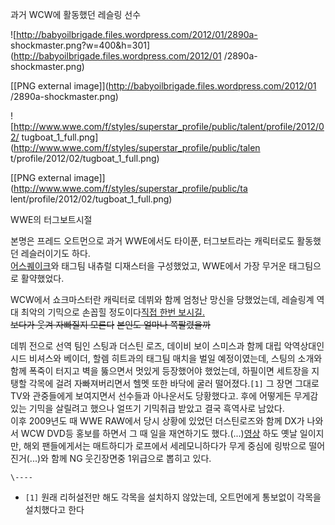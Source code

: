 과거 WCW에 활동했던 레슬링 선수

![http://babyoilbrigade.files.wordpress.com/2012/01/2890a-
shockmaster.png?w=400&h=301](http://babyoilbrigade.files.wordpress.com/2012/01
/2890a-shockmaster.png)

[[PNG external image]](http://babyoilbrigade.files.wordpress.com/2012/01
/2890a-shockmaster.png)

![http://www.wwe.com/f/styles/superstar_profile/public/talent/profile/2012/02/
tugboat_1_full.png](http://www.wwe.com/f/styles/superstar_profile/public/talen
t/profile/2012/02/tugboat_1_full.png)

[[PNG external image]](http://www.wwe.com/f/styles/superstar_profile/public/ta
lent/profile/2012/02/tugboat_1_full.png)

  
WWE의 터그보트시절

본명은 프레드 오트먼으로 과거 WWE에서도 타이푼, 터그보트라는 캐릭터로도 활동했던 레슬러이기도 하다.  
[어스퀘이크](%EC%96%B4%EC%8A%A4%ED%80%98%EC%9D%B4%ED%81%AC.md)와 태그팀 내츄럴 디재스터을
구성했었고, WWE에서 가장 무거운 태그팀으로 활약했었다.

WCW에서 쇼크마스터란 캐릭터로 데뷔와 함께 엄청난 망신을 당했었는데, 레슬링계 역대 최악의 기믹으로 손꼽힐 정도이다[직접 한번
보시길.](http://www.youtube.com/watch?v=p7Q4EVpIFIk)  
<del>보다가 웃겨 자빠질지 모른다</del> <del>본인도 얼마나 쪽팔렸을까</del>

데뷔 전으로 선역 팀인 스팅과 더스틴 로즈, 데이비 보이 스미스과 함께 대립 악역상대인 시드 비셔스와 베이더, 할렘 히트과의 태그팀 매치을
벌일 예정이였는데, 스팅의 소개와 함께 폭죽이 터지고 벽을 뚫으면서 멋있게 등장했어야 했었는데, 하필이면 세트장을 지탱할 각목에 걸려
자빠져버리면서 헬멧 또한 바닥에 굴러 떨어졌다.`[1]` 그 장면 그대로 TV와 관중들에게 보여지면서 선수들과 아나운서도 당황했다고. 후에
어떻게든 무게감 있는 기믹을 살릴려고 했으나 얼뜨기 기믹취급 받았고 결국 흑역사로 남았다.  
이후 2009년도 때 WWE RAW에서 당시 상황에 있었던 더스틴로즈와 함께 DX가 나와서 WCW DVD등 홍보를 하면서 그 때 일을
재연하기도 했다.(...)[영상](http://www.youtube.com/watch?v=2ubeclmQxRc) 하도 옛날 일이지만, 해외
팬들에게서는 매트하디가 로프에서 세레모니하다가 무게 중심에 링밖으로 떨어진거(...)와 함께 NG 웃긴장면중 1위급으로 뽑히고 있다.

`\----`

  * `[1]` 원래 리허설전만 해도 각목을 설치하지 않았는데, 오트먼에게 통보없이 각목을 설치했다고 한다

